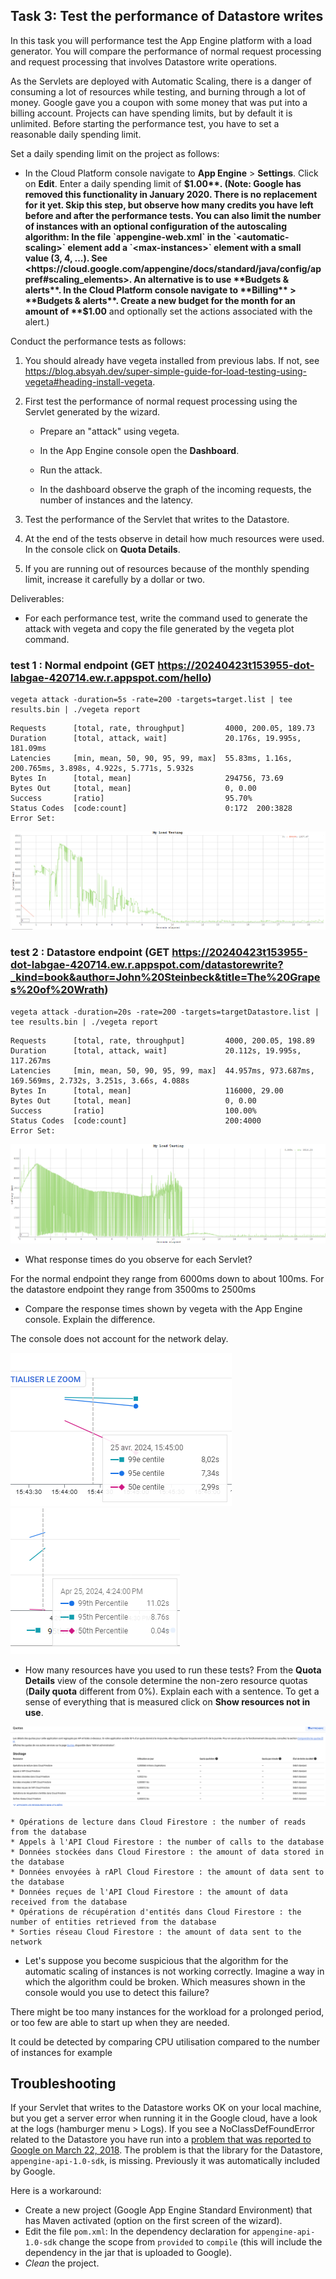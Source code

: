 ## Task 3: Test the performance of Datastore writes

In this task you will performance test the App Engine platform with a
load generator. You will compare the performance of normal request
processing and request processing that involves Datastore write
operations.

As the Servlets are deployed with Automatic Scaling, there is a danger
of consuming a lot of resources while testing, and burning through a
lot of money. Google gave you a coupon with some money that was put
into a billing account. Projects can have spending limits, but by
default it is unlimited. Before starting the performance test, you
have to set a reasonable daily spending limit.

Set a daily spending limit on the project as follows:

- In the Cloud Platform console navigate to **App Engine** >
  **Settings**. Click on **Edit**. Enter a daily spending limit of
  **$1.00**. (Note: Google has removed this functionality in January 2020. There is no replacement for it yet. Skip this step, but observe how many credits you have left before and after the performance tests. You can also limit the number of instances with an optional configuration of the autoscaling algorithm: In the file `appengine-web.xml` in the `<automatic-scaling>` element add a `<max-instances>` element with a small value (3, 4, ...). See <https://cloud.google.com/appengine/docs/standard/java/config/appref#scaling_elements>. An alternative is to use **Budgets & alerts**. In the Cloud Platform console navigate to **Billing** > **Budgets & alerts**. Create a new budget for the month for an amount of **$1.00** and optionally set the actions associated with the alert.)

Conduct the performance tests as follows:

1. You should already have vegeta installed from previous labs. If not, see <https://blog.absyah.dev/super-simple-guide-for-load-testing-using-vegeta#heading-install-vegeta>.

2. First test the performance of normal request processing using the
   Servlet generated by the wizard.

   - Prepare an "attack" using vegeta.

   - In the App Engine console open the **Dashboard**.

   - Run the attack.

   - In the dashboard observe the graph of the incoming requests, the
     number of instances and the latency.

3. Test the performance of the Servlet that writes to the Datastore.

4. At the end of the tests observe in detail how much resources were
   used. In the console click on **Quota Details**.

5. If you are running out of resources because of the monthly spending
   limit, increase it carefully by a dollar or two.

Deliverables:

- For each performance test, write the command used to generate the attack with vegeta and copy the file generated by the vegeta plot command.

### test 1 : Normal endpoint (GET https://20240423t153955-dot-labgae-420714.ew.r.appspot.com/hello)

  ```
  vegeta attack -duration=5s -rate=200 -targets=target.list | tee results.bin | ./vegeta report
  ```
  ```
  Requests      [total, rate, throughput]         4000, 200.05, 189.73
Duration      [total, attack, wait]             20.176s, 19.995s, 181.09ms
Latencies     [min, mean, 50, 90, 95, 99, max]  55.83ms, 1.16s, 200.765ms, 3.898s, 4.922s, 5.771s, 5.932s
Bytes In      [total, mean]                     294756, 73.69
Bytes Out     [total, mean]                     0, 0.00
Success       [ratio]                           95.70%
Status Codes  [code:count]                      0:172  200:3828
Error Set:
```
 ![test 1 html plot](./appendices/test1-html.png)

### test 2 : Datastore endpoint (GET https://20240423t153955-dot-labgae-420714.ew.r.appspot.com/datastorewrite?_kind=book&author=John%20Steinbeck&title=The%20Grapes%20of%20Wrath)

  ```
  vegeta attack -duration=20s -rate=200 -targets=targetDatastore.list | tee results.bin | ./vegeta report
  ```
  ```
  Requests      [total, rate, throughput]         4000, 200.05, 198.89
Duration      [total, attack, wait]             20.112s, 19.995s, 117.267ms
Latencies     [min, mean, 50, 90, 95, 99, max]  44.957ms, 973.687ms, 169.569ms, 2.732s, 3.251s, 3.66s, 4.088s
Bytes In      [total, mean]                     116000, 29.00
Bytes Out     [total, mean]                     0, 0.00
Success       [ratio]                           100.00%
Status Codes  [code:count]                      200:4000
Error Set:
```
![test 2 html plot](./appendices/test2-html.png)

 
- What response times do you observe for each Servlet?

For the normal endpoint they range from 6000ms down to about 100ms. 
For the datastore endpoint they range from 3500ms to 2500ms

- Compare the response times shown by vegeta with the App Engine
  console. Explain the difference.

The console does not account for the network delay.

![Test 1 -latency](./appendices/test1-latency.png)
![Test 2 -latency](./appendices/test2-latency.png)

- How many resources have you used to run these tests? From the
  **Quota Details** view of the console determine the non-zero resource
  quotas (**Daily quota** different from 0%). Explain each with a sentence.
  To get a sense of everything that is measured click on **Show resources not in use**.

 ![Ressource usage](./appendices/ressource_usage.png)

    * Opérations de lecture dans Cloud Firestore : the number of reads from the database
    * Appels à l'API Cloud Firestore : the number of calls to the database
    * Données stockées dans Cloud Firestore : the amount of data stored in the database
    * Données envoyées à rAPl Cloud Firestore : the amount of data sent to the database
    * Données reçues de l'API Cloud Firestore : the amount of data received from the database
    * Opérations de récupération d'entités dans Cloud Firestore : the number of entities retrieved from the database
    * Sorties réseau Cloud Firestore : the amount of data sent to the network

- Let's suppose you become suspicious that the algorithm for the automatic scaling of
  instances is not working correctly. Imagine a way in which the algorithm could be broken. Which measures shown in the console would you use to detect this failure?

There might be too many instances for the workload for a prolonged period, or too few are able to start up when they are needed.

It could be detected by comparing CPU utilisation compared to the number of instances for example

## Troubleshooting

If your Servlet that writes to the Datastore works OK on your local
machine, but you get a server error when running it in the Google
cloud, have a look at the logs (hamburger menu > Logs). If you see a
NoClassDefFoundError related to the Datastore you have run into a
[problem that was reported to Google on March 22, 2018](https://issuetracker.google.com/issues/76144204). The
problem is that the library for the Datastore,
`appengine-api-1.0-sdk`, is missing. Previously it was automatically
included by Google.

Here is a workaround:

- Create a new project (Google App Engine Standard Environment) that
  has Maven activated (option on the first screen of the wizard).
- Edit the file `pom.xml`: In the dependency declaration for
  `appengine-api-1.0-sdk` change the scope from `provided` to
  `compile` (this will include the dependency in the jar that is
  uploaded to Google).
- _Clean_ the project.
